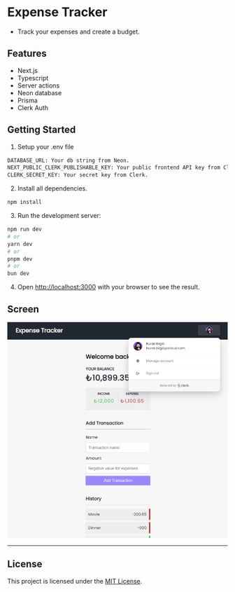 # Expense Tracker

- Track your expenses and create a budget.

## Features

- Next.js
- Typescript
- Server actions
- Neon database
- Prisma
- Clerk Auth

## Getting Started

1. Setup your .env file

```bash
DATABASE_URL: Your db string from Neon.
NEXT_PUBLIC_CLERK_PUBLISHABLE_KEY: Your public frontend API key from Clerk.
CLERK_SECRET_KEY: Your secret key from Clerk.
```

2. Install all dependencies.

```bash
npm install
```

3. Run the development server:

```bash
npm run dev
# or
yarn dev
# or
pnpm dev
# or
bun dev
```

4. Open [http://localhost:3000](http://localhost:3000) with your browser to see the result.

## Screen

![Screenshot](./public/screen.png)

---

## License

This project is licensed under the [MIT License](./LICENSE).
